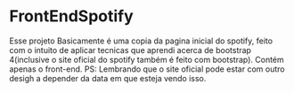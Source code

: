 # FrontEndSpotify

Esse projeto Basicamente é uma copia da pagina inicial do spotify, feito com o intuito de aplicar tecnicas que aprendi acerca de bootstrap 4(inclusive o site oficial do spotify também é feito com bootstrap).
Contém apenas o front-end.   PS: Lembrando que o site oficial pode estar com outro desigh a depender da data em que esteja vendo isso.

